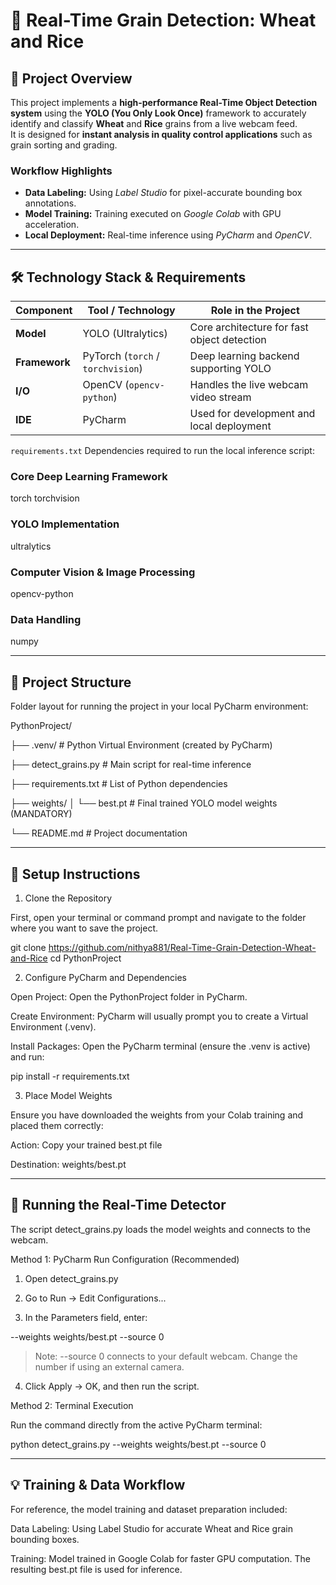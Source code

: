 # 🌾 Real-Time Grain Detection: Wheat and Rice

## **🎯 Project Overview**
This project implements a **high-performance Real-Time Object Detection system** using the **YOLO (You Only Look Once)** framework to accurately identify and classify **Wheat** and **Rice** grains from a live webcam feed.  
It is designed for **instant analysis in quality control applications** such as grain sorting and grading.

### Workflow Highlights
- **Data Labeling:** Using *Label Studio* for pixel-accurate bounding box annotations.  
- **Model Training:** Training executed on *Google Colab* with GPU acceleration.  
- **Local Deployment:** Real-time inference using *PyCharm* and *OpenCV*.

---

## 🛠️ Technology Stack & Requirements

| Component | Tool / Technology | Role in the Project |
|------------|-------------------|---------------------|
| **Model** | YOLO (Ultralytics) | Core architecture for fast object detection |
| **Framework** | PyTorch (`torch` / `torchvision`) | Deep learning backend supporting YOLO |
| **I/O** | OpenCV (`opencv-python`) | Handles the live webcam video stream |
| **IDE** | PyCharm | Used for development and local deployment |

`requirements.txt`
Dependencies required to run the local inference script:

### Core Deep Learning Framework
torch
torchvision

### YOLO Implementation
ultralytics

### Computer Vision & Image Processing
opencv-python

### Data Handling
numpy


---

## 📁 Project Structure
Folder layout for running the project in your local PyCharm environment:

PythonProject/

├── .venv/   # Python Virtual Environment (created by PyCharm)

├── detect_grains.py         # Main script for real-time inference

├── requirements.txt         # List of Python dependencies

├── weights/
│   └── best.pt              # Final trained YOLO model weights (MANDATORY)

└── README.md                # Project documentation


---

## 🚀 Setup Instructions

1. Clone the Repository
 
 First, open your terminal or command prompt and navigate to the folder where you want to save the project.

git clone https://github.com/nithya881/Real-Time-Grain-Detection-Wheat-and-Rice
cd PythonProject

2. Configure PyCharm and Dependencies

Open Project: Open the PythonProject folder in PyCharm.

Create Environment: PyCharm will usually prompt you to create a Virtual Environment (.venv).

Install Packages:
Open the PyCharm terminal (ensure the .venv is active) and run:

pip install -r requirements.txt


3. Place Model Weights

Ensure you have downloaded the weights from your Colab training and placed them correctly:

Action: Copy your trained best.pt file

Destination: weights/best.pt



---

## 🏃 Running the Real-Time Detector

The script detect_grains.py loads the model weights and connects to the webcam.

Method 1: PyCharm Run Configuration (Recommended)

1. Open detect_grains.py


2. Go to Run → Edit Configurations...


3. In the Parameters field, enter:

--weights weights/best.pt --source 0

> Note: --source 0 connects to your default webcam. Change the number if using an external camera.




4. Click Apply → OK, and then run the script.



Method 2: Terminal Execution

Run the command directly from the active PyCharm terminal:

python detect_grains.py --weights weights/best.pt --source 0


---

## 💡 Training & Data Workflow

For reference, the model training and dataset preparation included:

Data Labeling: Using Label Studio for accurate Wheat and Rice grain bounding boxes.

Training: Model trained in Google Colab for faster GPU computation.
The resulting best.pt file is used for inference.
